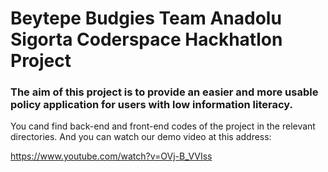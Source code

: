 # Beytepe Budgies Team Anadolu Sigorta Coderspace Hackhatlon Project

### The aim of this project is to provide an easier and more usable policy application for users with low information literacy.

You cand find back-end and front-end codes of the project in the relevant directories. And you can watch our demo video at this address:

https://www.youtube.com/watch?v=OVj-B_VVIss
